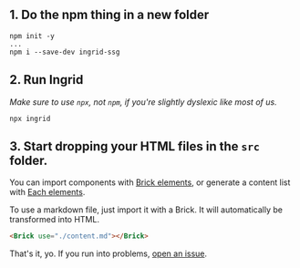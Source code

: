 ## 1. Do the npm thing in a new folder
```shell
npm init -y
...
npm i --save-dev ingrid-ssg
```

## 2. Run Ingrid
*Make sure to use `npx`, not `npm`, if you're slightly dyslexic like most of us.*
```shell
npx ingrid
```

## 3. Start dropping your HTML files in the `src` folder.

You can import components with [Brick elements](/brick-elements), or generate a content list with [Each elements](/each-elements).

To use a markdown file, just import it with a Brick. It will automatically be transformed into HTML.

```html
<Brick use="./content.md"></Brick>
```

That's it, yo. If you run into problems, [open an issue](https://github.com/bradeneast/ingrid/issues).